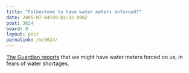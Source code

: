 ```yaml
---
title: "Folkestone to have water meters enforced?"
date: 2005-07-04T09:03:32.000Z
post: 3624
board: 8
layout: post
permalink: /m/3624/
---
```

<a href="http://politics.guardian.co.uk/green/story/0,9061,1520330,00.html">The Guardian reports</a> that we might have water meters forced on us, in fears of water shortages.
